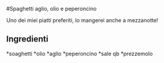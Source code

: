 #Spaghetti aglio, olio e peperoncino

Uno dei miei piatti preferiti, lo mangerei anche a mezzanotte!

## Ingredienti

*soaghetti
*olio
*aglio
*peperoncino
*sale qb
*prezzemolo

